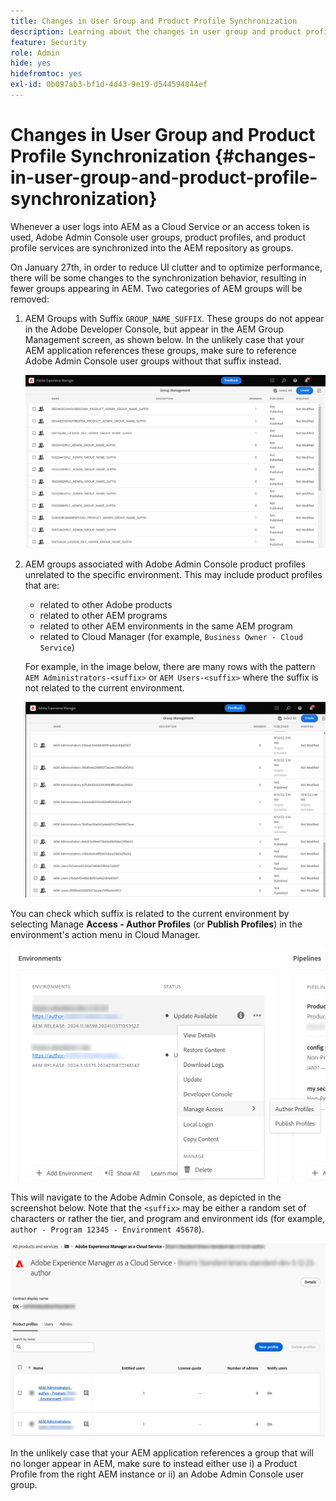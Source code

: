 ```yaml
---
title: Changes in User Group and Product Profile Synchronization
description: Learning about the changes in user group and product profile synchronization coming to AEM as a Cloud Service
feature: Security
role: Admin
hide: yes
hidefromtoc: yes
exl-id: 0b097ab3-bf1d-4d43-9e19-d544594844ef
---
```

# Changes in User Group and Product Profile Synchronization {#changes-in-user-group-and-product-profile-synchronization}

Whenever a user logs into AEM as a Cloud Service or an access token is used, Adobe Admin Console user groups, product profiles, and product profile services are synchronized into the AEM repository as groups.

On January 27th, in order to reduce UI clutter and to optimize performance, there will be some changes to the synchronization behavior, resulting in fewer groups appearing in AEM. Two categories of AEM groups will be removed:

1. AEM Groups with Suffix `GROUP_NAME_SUFFIX`. These groups do not appear in the Adobe Developer Console, but appear in the AEM Group Management screen, as shown below. In the unlikely case that your AEM application references these groups, make sure to reference Adobe Admin Console user groups without that suffix instead.

   ![Removed groups 1](/help/security/assets/removed-groups-1.png)

1. AEM groups associated with Adobe Admin Console product profiles unrelated to the specific environment. This may include product profiles that are:

   * related to other Adobe products
   * related to other AEM programs
   * related to other AEM environments in the same AEM program
   * related to Cloud Manager (for example, `Business Owner - Cloud Service`)

   For example, in the image below, there are many rows with the pattern `AEM Administrators-<suffix>` or `AEM Users-<suffix>` where the suffix is not related to the current environment.

   ![Removed groups 2](/help/security/assets/removed-groups-2.png)

You can check which suffix is related to the current environment by selecting Manage **Access - Author Profiles** (or **Publish Profiles**) in the environment's action menu in Cloud Manager. 

![Check suffixes](/help/security/assets/suffix-check.png)

This will navigate to the Adobe Admin Console, as depicted in the screenshot below. Note that the `<suffix>` may be either a random set of characters or rather the tier, and program and environment ids (for example, `author - Program 12345 - Environment 45678`).

![Suffixes in the Admin Console](/help/security/assets/admin-console-profile-suffixes.png)

In the unlikely case that your AEM application references a group that will no longer appear in AEM, make sure to instead either use i) a Product Profile from the right AEM instance or ii) an Adobe Admin Console user group.

